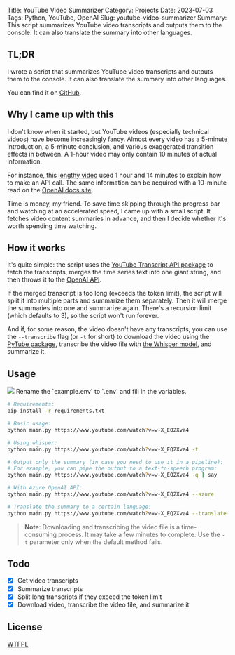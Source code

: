 Title: YouTube Video Summarizer
Category: Projects
Date: 2023-07-03
Tags: Python, YouTube, OpenAI
Slug: youtube-video-summarizer
Summary: This script summarizes YouTube video transcripts and outputs them to the console. It can also translate the summary into other languages. 

## TL;DR

I wrote a script that summarizes YouTube video transcripts and outputs them to the console. It can also translate the summary into other languages.

You can find it on [GitHub](https://github.com/nervouna/YouTubeVideoSummarizer).

## Why I came up with this

I don't know when it started, but YouTube videos (especially technical videos) have become increasingly fancy. Almost every video has a 5-minute introduction, a 5-minute conclusion, and various exaggerated transition effects in between. A 1-hour video may only contain 10 minutes of actual information.

For instance, this [lengthy video](https://www.youtube.com/watch?v=w-X_EQ2Xva4) used 1 hour and 14 minutes to explain how to make an API call. The same information can be acquired with a 10-minute read on the [OpenAI docs site](https://platform.openai.com/docs/quickstart/build-your-application).

Time is money, my friend. To save time skipping through the progress bar and watching at an accelerated speed, I came up with a small script. It fetches video content summaries in advance, and then I decide whether it's worth spending time watching.

## How it works

It's quite simple: the script uses the [YouTube Transcript API package](https://github.com/jdepoix/youtube-transcript-api) to fetch the transcripts, merges the time series text into one giant string, and then throws it to the [OpenAI API](https://platform.openai.com/docs/api-reference/chat/create).

If the merged transcript is too long (exceeds the token limit), the script will split it into multiple parts and summarize them separately. Then it will merge the summaries into one and summarize again. There's a recursion limit (which defaults to 3), so the script won't run forever.

And if, for some reason, the video doesn't have any transcripts, you can use the `--transcribe` flag (or `-t` for short) to download the video using the [PyTube package](https://github.com/pytube/pytube/issues/1684), transcribe the video file with [the Whisper model](https://github.com/openai/whisper), and summarize it.

## Usage

<img src="{static}/images/youtube-summarizer-screenshot.png" style="max-width: 100%;">
Rename the `example.env` to `.env` and fill in the variables.

```bash
# Requirements:
pip install -r requirements.txt

# Basic usage:
python main.py https://www.youtube.com/watch?v=w-X_EQ2Xva4

# Using whisper:
python main.py https://www.youtube.com/watch?v=w-X_EQ2Xva4 -t

# Output only the summary (in case you need to use it in a pipeline):
# For example, you can pipe the output to a text-to-speech program:
python main.py https://www.youtube.com/watch?v=w-X_EQ2Xva4 -q | say

# With Azure OpenAI API:
python main.py https://www.youtube.com/watch?v=w-X_EQ2Xva4 --azure

# Translate the summary to a certain language:
python main.py https://www.youtube.com/watch?v=w-X_EQ2Xva4 --translate-to Japanese
```

> **Note**: Downloading and transcribing the video file is a time-consuming process. It may take a few minutes to complete. Use the `-t` parameter only when the default method fails.

## Todo

- [x] Get video transcripts
- [x] Summarize transcripts
- [x] Split long transcripts if they exceed the token limit
- [x] Download video, transcribe the video file, and summarize it

## License

[WTFPL](http://www.wtfpl.net/)